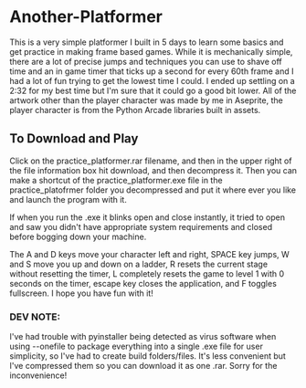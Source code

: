 # Another-Platformer

This is a very simple platformer I built in 5 days to learn some basics and get practice in making frame based games. While it is mechanically simple, there are a lot of precise jumps and techniques you can use to shave off time and an in game timer that ticks up a second for every 60th frame and I had a lot of fun trying to get the lowest time I could. I ended up settling on a 2:32 for my best time but I'm sure that it could go a good bit lower. All of the artwork other than the player character was made by me in Aseprite, the player character is from the Python Arcade libraries built in assets.

## To Download and Play

Click on the practice_platformer.rar filename, and then in the upper right of the file information box hit download, and then decompress it. Then you can make a shortcut of the practice_platformer.exe file in the practice_platofrmer folder you decompressed and put it where ever you like and launch the program with it.

If when you run the .exe it blinks open and close instantly, it tried to open and saw you didn't have appropriate system requirements and closed before bogging down your machine.

The A and D keys move your character left and right, SPACE key jumps, W and S move you up and down on a ladder, R resets the current stage without resetting the timer, L completely resets the game to level 1 with 0 seconds on the timer, escape key closes the application, and F toggles fullscreen. I hope you have fun with it!


### DEV NOTE:

  I've had trouble with pyinstaller being detected as virus software when using --onefile to package everything into a single .exe file for user simplicity, so I've had to create build folders/files. It's less convenient but I've compressed them so you can download it as one .rar. Sorry for the inconvenience!
